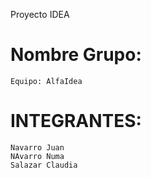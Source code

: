 Proyecto IDEA

# Nombre Grupo: 
    Equipo: AlfaIdea
# INTEGRANTES:
    Navarro Juan
    NAvarro Numa
    Salazar Claudia
